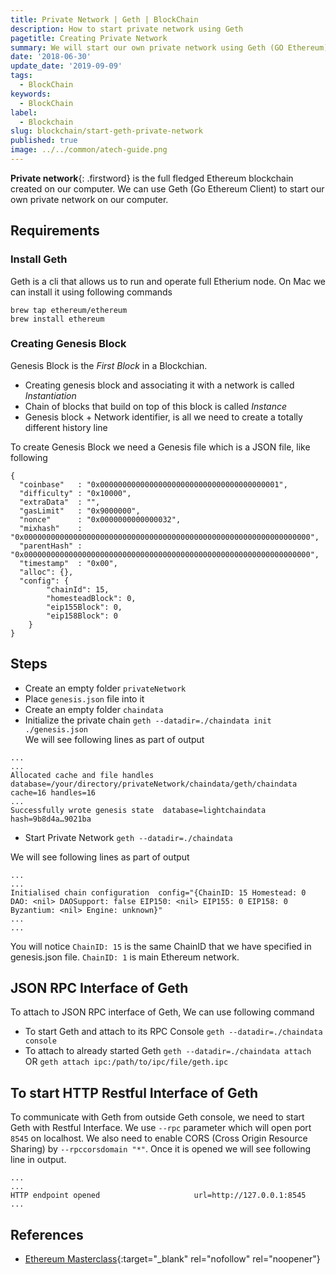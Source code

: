 ```yaml
---
title: Private Network | Geth | BlockChain
description: How to start private network using Geth
pagetitle: Creating Private Network
summary: We will start our own private network using Geth (GO Ethereum)
date: '2018-06-30'
update_date: '2019-09-09'
tags:
  - BlockChain
keywords:
  - BlockChain
label:
  - Blockchain
slug: blockchain/start-geth-private-network
published: true
image: ../../common/atech-guide.png
---
```


**Private network**{: .firstword} is the full fledged Ethereum blockchain created on our computer. We can use Geth (Go Ethereum Client) to start our own private network on our computer.

## Requirements
### Install Geth 

Geth is a cli that allows us to run and operate full Etherium node. On Mac we can install it using following commands

```
brew tap ethereum/ethereum
brew install ethereum
```

### Creating Genesis Block
Genesis Block is the *First Block* in a Blockchian.
- Creating genesis block and associating it with a network is called *Instantiation*
- Chain of blocks that build on top of this block is called *Instance*
- Genesis block + Network identifier, is all we need to create a totally different history line

To create Genesis Block we need a Genesis file which is a JSON file, like following

```
{
  "coinbase"   : "0x0000000000000000000000000000000000000001",
  "difficulty" : "0x10000",
  "extraData"  : "",
  "gasLimit"   : "0x9000000",
  "nonce"      : "0x0000000000000032",
  "mixhash"    : "0x0000000000000000000000000000000000000000000000000000000000000000",
  "parentHash" : "0x0000000000000000000000000000000000000000000000000000000000000000",
  "timestamp"  : "0x00",
  "alloc": {},
  "config": {
        "chainId": 15,
        "homesteadBlock": 0,
        "eip155Block": 0,
        "eip158Block": 0
    }
}
```

## Steps
- Create an empty folder ``` privateNetwork ```
- Place ``` genesis.json ``` file into it
- Create an empty folder ``` chaindata ```
- Initialize the private chain ``` geth --datadir=./chaindata init ./genesis.json ```  
We will see following lines as part of output

```
...
...
Allocated cache and file handles  database=/your/directory/privateNetwork/chaindata/geth/chaindata cache=16 handles=16
...
Successfully wrote genesis state  database=lightchaindata      hash=9b8d4a…9021ba
```

- Start Private Network ``` geth --datadir=./chaindata ```  

We will see following lines as part of output

```
...
...
Initialised chain configuration  config="{ChainID: 15 Homestead: 0 DAO: <nil> DAOSupport: false EIP150: <nil> EIP155: 0 EIP158: 0 Byzantium: <nil> Engine: unknown}"
...
...
```

You will notice ``` ChainID: 15 ``` is the same ChainID that we have specified in genesis.json file. ``` ChainID: 1 ``` is main Ethereum network.

## JSON RPC Interface of Geth
To attach to JSON RPC interface of Geth, We can use following command
- To start Geth and attach to its RPC Console ``` geth --datadir=./chaindata console ```
- To attach to already started Geth ``` geth --datadir=./chaindata attach ``` OR ``` geth attach ipc:/path/to/ipc/file/geth.ipc ```

## To start HTTP Restful Interface of Geth
To communicate with Geth from outside Geth console, we need to start Geth with Restful Interface. We use ``` --rpc ``` parameter which will open port ``` 8545 ``` on localhost. We also need to enable CORS (Cross Origin Resource Sharing) by ``` --rpccorsdomain "*" ```. Once it is opened we will see following line in output. 

```
...
...
HTTP endpoint opened                     url=http://127.0.0.1:8545
...
```

## References
- [Ethereum Masterclass](https://www.udemy.com/course/ethereum-masterclass/){:target="_blank" rel="nofollow" rel="noopener"}
